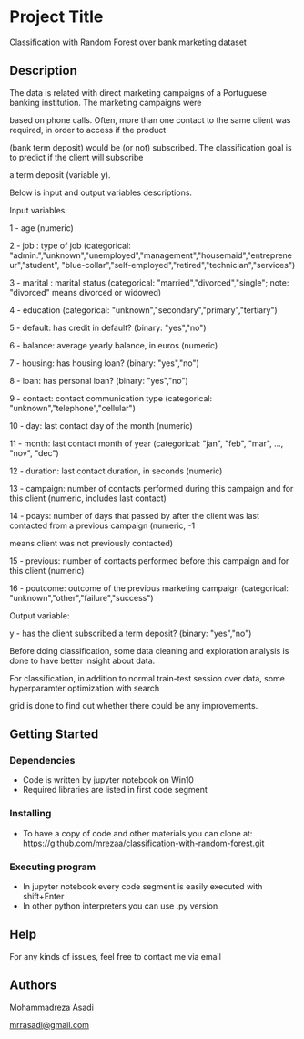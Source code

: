# Project Title

Classification with Random Forest over bank marketing dataset

## Description

The data is related with direct marketing campaigns of a Portuguese banking institution. The marketing campaigns were

based on phone calls. Often, more than one contact to the same client was required, in order to access if the product

(bank term deposit) would be (or not) subscribed. The classification goal is to predict if the client will subscribe

a term deposit (variable y).

Below is input and output variables descriptions.

Input variables:

1 - age (numeric)

2 - job : type of job (categorical: "admin.","unknown","unemployed","management","housemaid","entrepreneur","student",
"blue-collar","self-employed","retired","technician","services") 

3 - marital : marital status (categorical: "married","divorced","single"; note: "divorced" means divorced or widowed)

4 - education (categorical: "unknown","secondary","primary","tertiary")

5 - default: has credit in default? (binary: "yes","no")

6 - balance: average yearly balance, in euros (numeric) 

7 - housing: has housing loan? (binary: "yes","no")

8 - loan: has personal loan? (binary: "yes","no")

9 - contact: contact communication type (categorical: "unknown","telephone","cellular") 

10 - day: last contact day of the month (numeric)

11 - month: last contact month of year (categorical: "jan", "feb", "mar", ..., "nov", "dec")

12 - duration: last contact duration, in seconds (numeric)

13 - campaign: number of contacts performed during this campaign and for this client (numeric, includes last contact)

14 - pdays: number of days that passed by after the client was last contacted from a previous campaign (numeric, -1 

means client was not previously contacted)

15 - previous: number of contacts performed before this campaign and for this client (numeric)

16 - poutcome: outcome of the previous marketing campaign (categorical: "unknown","other","failure","success")


Output variable:

y - has the client subscribed a term deposit? (binary: "yes","no")

Before doing classification, some data cleaning and exploration analysis is done to have better insight about data.

For classification, in addition to normal train-test session over data, some hyperparamter optimization with search

grid is done to find out whether there could be any improvements.

## Getting Started

### Dependencies

* Code is written by jupyter notebook on Win10
* Required libraries are listed in first code segment

### Installing

* To have a copy of code and other materials you can clone at: https://github.com/mrezaa/classification-with-random-forest.git

### Executing program

* In jupyter notebook every code segment is easily executed with shift+Enter
* In other python interpreters you can use .py version

## Help

For any kinds of issues, feel free to contact me via email
## Authors

Mohammadreza Asadi

mrrasadi@gmail.com
